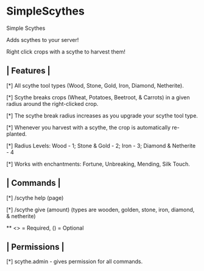 # SimpleScythes

Simple Scythes

Adds scythes to your server!

Right click crops with a scythe to harvest them!


## | Features |​

[*] All scythe tool types (Wood, Stone, Gold, Iron, Diamond, Netherite).

[*] Scythe breaks crops (Wheat, Potatoes, Beetroot, & Carrots) in a given radius around the right-clicked crop.

[*] The scythe break radius increases as you upgrade your scythe tool type.

[*] Whenever you harvest with a scythe, the crop is automatically re-planted.

[*] Radius Levels: Wood - 1; Stone & Gold - 2; Iron - 3; Diamond & Netherite - 4

[*] Works with enchantments: Fortune, Unbreaking, Mending, Silk Touch.


## | Commands |​

[*] /scythe help (page)

[*] /scythe give <player> <type> (amount) (types are wooden, golden, stone, iron, diamond, & netherite)

** <> = Required, () = Optional


## | Permissions |​

[*] scythe.admin - gives permission for all commands.

